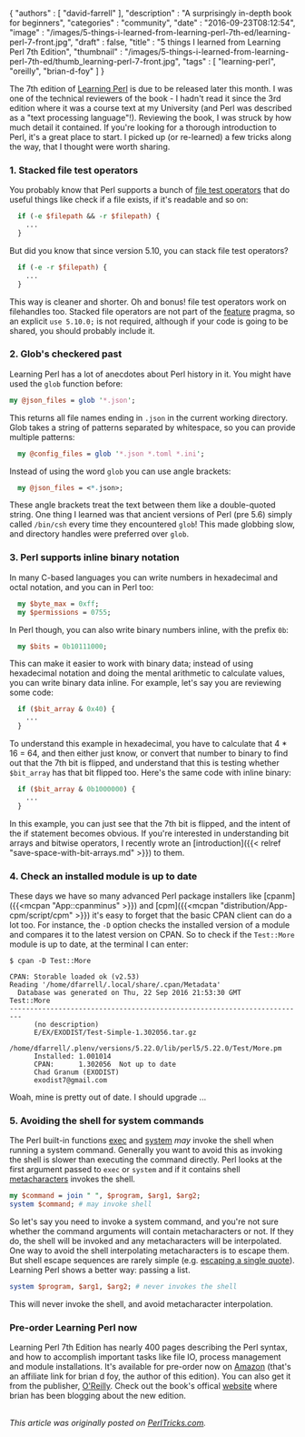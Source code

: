 {
   "authors" : [
      "david-farrell"
   ],
   "description" : "A surprisingly in-depth book for beginners",
   "categories" : "community",
   "date" : "2016-09-23T08:12:54",
   "image" : "/images/5-things-i-learned-from-learning-perl-7th-ed/learning-perl-7-front.jpg",
   "draft" : false,
   "title" : "5 things I learned from Learning Perl 7th Edition",
   "thumbnail" : "/images/5-things-i-learned-from-learning-perl-7th-ed/thumb_learning-perl-7-front.jpg",
   "tags" : [
      "learning-perl",
      "oreilly",
      "brian-d-foy"
   ]
}

The 7th edition of [Learning Perl](https://www.learning-perl.com/) is due to be released later this month. I was one of the technical reviewers of the book - I hadn't read it since the 3rd edition where it was a course text at my University (and Perl was described as a "text processing language"!). Reviewing the book, I was struck by how much detail it contained. If you're looking for a thorough introduction to Perl, it's a great place to start. I picked up (or re-learned) a few tricks along the way, that I thought were worth sharing.

### 1. Stacked file test operators

You probably know that Perl supports a bunch of [file test operators](http://perldoc.perl.org/functions/-X.html) that do useful things like check if a file exists, if it's readable and so on:

```perl
  if (-e $filepath && -r $filepath) {
    ... 
  }
```

But did you know that since version 5.10, you can stack file test operators?

```perl
  if (-e -r $filepath) {
    ...
  }
```

This way is cleaner and shorter. Oh and bonus! file test operators work on filehandles too. Stacked file operators are not part of the [feature](http://perldoc.perl.org/feature.html) pragma, so an explicit `use 5.10.0;` is not required, although if your code is going to be shared, you should probably include it.

### 2. Glob's checkered past

Learning Perl has a lot of anecdotes about Perl history in it. You might have used the `glob` function before:

```perl
my @json_files = glob '*.json';
```

This returns all file names ending in `.json` in the current working directory. Glob takes a string of patterns separated by whitespace, so you can provide multiple patterns:

```perl
  my @config_files = glob '*.json *.toml *.ini';
```

Instead of using the word `glob` you can use angle brackets:

```perl
  my @json_files = <*.json>;
```

These angle brackets treat the text between them like a double-quoted string. One thing I learned was that ancient versions of Perl (pre 5.6) simply called `/bin/csh` every time they encountered `glob`! This made globbing slow, and directory handles were preferred over `glob`.

### 3. Perl supports inline binary notation

In many C-based languages you can write numbers in hexadecimal and octal notation, and you can in Perl too:

```perl
  my $byte_max = 0xff;
  my $permissions = 0755;
```

In Perl though, you can also write binary numbers inline, with the prefix `0b`:

```perl
  my $bits = 0b10111000;
```

This can make it easier to work with binary data; instead of using hexadecimal notation and doing the mental arithmetic to calculate values, you can write binary data inline. For example, let's say you are reviewing some code:

```perl
  if ($bit_array & 0x40) {
    ...
  }
```

To understand this example in hexadecimal, you have to calculate that 4 * 16 = 64, and then either just know, or convert that number to binary to find out that the 7th bit is flipped, and understand that this is testing whether `$bit_array` has that bit flipped too. Here's the same code with inline binary:

```perl
  if ($bit_array & 0b1000000) {
    ...
  }
```

In this example, you can just see that the 7th bit is flipped, and the intent of the if statement becomes obvious. If you're interested in understanding bit arrays and bitwise operators, I recently wrote an [introduction]({{< relref "save-space-with-bit-arrays.md" >}}) to them.

### 4. Check an installed module is up to date

These days we have so many advanced Perl package installers like [cpanm]({{<mcpan "App::cpanminus" >}}) and [cpm]({{<mcpan "distribution/App-cpm/script/cpm" >}}) it's easy to forget that the basic CPAN client can do a lot too. For instance, the `-D` option checks the installed version of a module and compares it to the latest version on CPAN. So to check if the `Test::More` module is up to date, at the terminal I can enter:

    $ cpan -D Test::More

    CPAN: Storable loaded ok (v2.53)
    Reading '/home/dfarrell/.local/share/.cpan/Metadata'
      Database was generated on Thu, 22 Sep 2016 21:53:30 GMT
    Test::More
    -------------------------------------------------------------------------
          (no description)
          E/EX/EXODIST/Test-Simple-1.302056.tar.gz
          /home/dfarrell/.plenv/versions/5.22.0/lib/perl5/5.22.0/Test/More.pm
          Installed: 1.001014
          CPAN:      1.302056  Not up to date
          Chad Granum (EXODIST)
          exodist7@gmail.com

Woah, mine is pretty out of date. I should upgrade ...

### 5. Avoiding the shell for system commands

The Perl built-in functions [exec](http://perldoc.perl.org/functions/exec.html) and [system](http://perldoc.perl.org/functions/system.html) *may* invoke the shell when running a system command. Generally you want to avoid this as invoking the shell is slower than executing the command directly. Perl looks at the first argument passed to `exec` or `system` and if it contains shell [metacharacters](http://faculty.salina.k-state.edu/tim/unix_sg/shell/metachar.html) invokes the shell.

```perl
my $command = join " ", $program, $arg1, $arg2;
system $command; # may invoke shell
```

So let's say you need to invoke a system command, and you're not sure whether the command arguments will contain metacharacters or not. If they do, the shell will be invoked and any metacharacters will be interpolated. One way to avoid the shell interpolating metacharacters is to escape them. But shell escape sequences are rarely simple (e.g. [escaping a single quote](https://stackoverflow.com/questions/1250079/how-to-escape-single-quotes-within-single-quoted-strings#1250279)). Learning Perl shows a better way: passing a list.

```perl
system $program, $arg1, $arg2; # never invokes the shell
```

This will never invoke the shell, and avoid metacharacter interpolation.

### Pre-order Learning Perl now

Learning Perl 7th Edition has nearly 400 pages describing the Perl syntax, and how to accomplish important tasks like file IO, process management and module installations. It's available for pre-order now on [Amazon](https://goo.gl/DvCB14) (that's an affiliate link for brian d foy, the author of this edition). You can also get it from the publisher, [O'Reilly](http://shop.oreilly.com/product/0636920049517.do). Check out the book's offical [website](https://www.learning-perl.com/) where brian has been blogging about the new edition.

\
*This article was originally posted on [PerlTricks.com](http://perltricks.com).*
